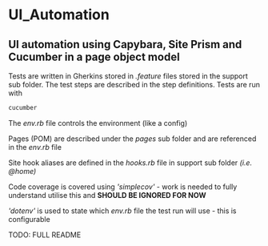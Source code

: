 # UI_Automation
## UI automation using Capybara, Site Prism and Cucumber in a page object model

Tests are written in Gherkins stored in _.feature_ files stored in the support sub folder. The test steps are described in the step definitions.
Tests are run with

```ruby
cucumber
```

The _env.rb_ file controls the environment (like a config)

Pages (POM) are described under the _pages_ sub folder and are referenced in the _env.rb_ file

Site hook aliases are defined in the _hooks.rb_ file in support sub folder _(i.e. @home)_



Code coverage is covered using _'simplecov'_ - work is needed to fully understand utilise this and **SHOULD BE IGNORED FOR NOW**

_'dotenv'_ is used to state which _env.rb_ file the test run will use - this is configurable 

TODO: FULL README
